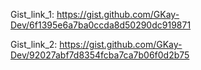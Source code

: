 Gist_link_1: https://gist.github.com/GKay-Dev/6f1395e6a7ba0ccda8d50290dc919871

Gist_link_2: https://gist.github.com/GKay-Dev/92027abf7d8354fcba7ca7b06f0d2b75